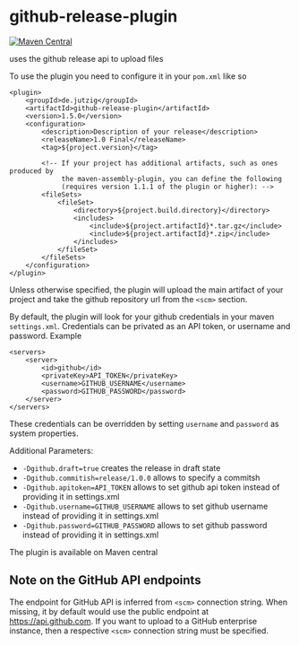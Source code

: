 github-release-plugin
=====================

[![Maven Central](https://maven-badges.herokuapp.com/maven-central/de.jutzig/github-release-plugin/badge.svg)](https://maven-badges.herokuapp.com/maven-central/de.jutzig/github-release-plugin)

uses the github release api to upload files

To use the plugin you need to configure it in your `pom.xml` like so

```
<plugin>
    <groupId>de.jutzig</groupId>
    <artifactId>github-release-plugin</artifactId>
    <version>1.5.0</version>
    <configuration>
        <description>Description of your release</description>
        <releaseName>1.0 Final</releaseName>
        <tag>${project.version}</tag>
        
        <!-- If your project has additional artifacts, such as ones produced by
             the maven-assembly-plugin, you can define the following
             (requires version 1.1.1 of the plugin or higher): -->
        <fileSets>
            <fileSet>
                <directory>${project.build.directory}</directory>
                <includes>
                    <include>${project.artifactId}*.tar.gz</include>
                    <include>${project.artifactId}*.zip</include>
                </includes>
            </fileSet>
        </fileSets>
    </configuration>
</plugin>
```

Unless otherwise specified, the plugin will upload the main artifact of your project and take the github repository url from the `<scm>` section.

By default, the plugin will look for your github credentials in your maven `settings.xml`. Credentials can be privated as an API token, or username and password. Example
```
<servers>
    <server>
        <id>github</id>
        <privateKey>API_TOKEN</privateKey>
        <username>GITHUB_USERNAME</username>
        <password>GITHUB_PASSWORD</password>
    </server>
</servers>
```

These credentials can be overridden by setting `username` and `password` as system properties.

Additional Parameters:

 * `-Dgithub.draft=true` creates the release in draft state
 * `-Dgithub.commitish=release/1.0.0` allows to specify a commitsh
 * `-Dgithub.apitoken=API_TOKEN` allows to set github api token instead of providing it in settings.xml
 * `-Dgithub.username=GITHUB_USERNAME` allows to set github username instead of providing it in settings.xml
 * `-Dgithub.password=GITHUB_PASSWORD` allows to set github password instead of providing it in settings.xml

The plugin is available on Maven central

## Note on the GitHub API endpoints
The endpoint for GitHub API is inferred from `<scm>` connection string. When missing, it by default would use the public endpoint at https://api.github.com.
If you want to upload to a GitHub enterprise instance, then a respective `<scm>` connection string must be specified.
